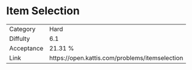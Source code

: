 # Item Selection

<table>
    <tr>
        <td>Category</td>
        <td>Hard</td>
    </tr>
    <tr>
        <td>Diffulty</td>
        <td>6.1</td>
    </tr>
    <tr>
        <td>Acceptance</td>
        <td>21.31 %</td>
    </tr>
    <tr>
        <td>Link</td>
        <td>https://open.kattis.com/problems/itemselection</td>
    </tr>
</table>
